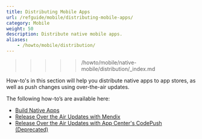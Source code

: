 ```yaml
---
title: Distributing Mobile Apps
url: /refguide/mobile/distributing-mobile-apps/
category: Mobile
weight: 50
description: Distribute native mobile apps.
aliases:
    - /howto/mobile/distribution/
---
```


>>>>> /howto/mobile/native-mobile/distribution/_index.md

How-to's in this section will help you distribute native apps to app stores, as well as push changes using over-the-air updates.

The following how-to’s are available here:

* [Build Native Apps](/howto/mobile/build-native-apps/)
* [Release Over the Air Updates with Mendix](/howto/mobile/how-to-ota/)
* [Release Over the Air Updates with App Center's CodePush (Deprecated)](/howto/mobile/how-to-ota-appcenter/)